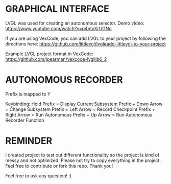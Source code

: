 # GRAPHICAL INTERFACE
LVGL was used for creating an autonomous selector. Demo video: https://www.youtube.com/watch?v=p4ntxXrUGNo

If you are using VexCode, you can add LVGL to your project by following the directions here: https://github.com/littlevgl/lvgl#add-littlevgl-to-your-project

Example LVGL project format in VexCode: https://github.com/jpearman/vexcode-lvgllib6_2

# AUTONOMOUS RECORDER
Prefix is mapped to Y

Keybinding:
Hold Prefix = Display Current Subsystem
Prefix + Down Arrow = Change Subsystem
Prefix + Left Arrow = Record Checkpoint
Prefix + Right Arrow = Run Autonomous
Prefix + Up Arrow = Run Autonomous Recorder Function

# REMINDER
I created project to test out different functionality so the project is kind of messy and not optimized. Please not try to copy everything in the project. Feel free to contribute or fork this repo. Thank you!

Feel free to ask any question! :)
